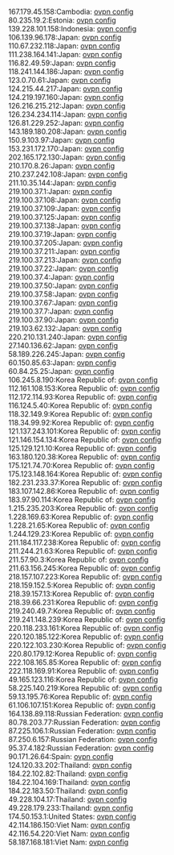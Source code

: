 167.179.45.158:Cambodia: [ovpn config](vpn/167_179_45_158.ovpn)  
80.235.19.2:Estonia: [ovpn config](vpn/80_235_19_2.ovpn)  
139.228.101.158:Indonesia: [ovpn config](vpn/139_228_101_158.ovpn)  
106.139.96.178:Japan: [ovpn config](vpn/106_139_96_178.ovpn)  
110.67.232.118:Japan: [ovpn config](vpn/110_67_232_118.ovpn)  
111.238.164.141:Japan: [ovpn config](vpn/111_238_164_141.ovpn)  
116.82.49.59:Japan: [ovpn config](vpn/116_82_49_59.ovpn)  
118.241.144.186:Japan: [ovpn config](vpn/118_241_144_186.ovpn)  
123.0.70.61:Japan: [ovpn config](vpn/123_0_70_61.ovpn)  
124.215.44.217:Japan: [ovpn config](vpn/124_215_44_217.ovpn)  
124.219.197.160:Japan: [ovpn config](vpn/124_219_197_160.ovpn)  
126.216.215.212:Japan: [ovpn config](vpn/126_216_215_212.ovpn)  
126.234.234.114:Japan: [ovpn config](vpn/126_234_234_114.ovpn)  
126.81.229.252:Japan: [ovpn config](vpn/126_81_229_252.ovpn)  
143.189.180.208:Japan: [ovpn config](vpn/143_189_180_208.ovpn)  
150.9.103.97:Japan: [ovpn config](vpn/150_9_103_97.ovpn)  
153.231.172.170:Japan: [ovpn config](vpn/153_231_172_170.ovpn)  
202.165.172.130:Japan: [ovpn config](vpn/202_165_172_130.ovpn)  
210.170.8.26:Japan: [ovpn config](vpn/210_170_8_26.ovpn)  
210.237.242.108:Japan: [ovpn config](vpn/210_237_242_108.ovpn)  
211.10.35.144:Japan: [ovpn config](vpn/211_10_35_144.ovpn)  
219.100.37.1:Japan: [ovpn config](vpn/219_100_37_1.ovpn)  
219.100.37.108:Japan: [ovpn config](vpn/219_100_37_108.ovpn)  
219.100.37.109:Japan: [ovpn config](vpn/219_100_37_109.ovpn)  
219.100.37.125:Japan: [ovpn config](vpn/219_100_37_125.ovpn)  
219.100.37.138:Japan: [ovpn config](vpn/219_100_37_138.ovpn)  
219.100.37.19:Japan: [ovpn config](vpn/219_100_37_19.ovpn)  
219.100.37.205:Japan: [ovpn config](vpn/219_100_37_205.ovpn)  
219.100.37.211:Japan: [ovpn config](vpn/219_100_37_211.ovpn)  
219.100.37.213:Japan: [ovpn config](vpn/219_100_37_213.ovpn)  
219.100.37.22:Japan: [ovpn config](vpn/219_100_37_22.ovpn)  
219.100.37.4:Japan: [ovpn config](vpn/219_100_37_4.ovpn)  
219.100.37.50:Japan: [ovpn config](vpn/219_100_37_50.ovpn)  
219.100.37.58:Japan: [ovpn config](vpn/219_100_37_58.ovpn)  
219.100.37.67:Japan: [ovpn config](vpn/219_100_37_67.ovpn)  
219.100.37.7:Japan: [ovpn config](vpn/219_100_37_7.ovpn)  
219.100.37.90:Japan: [ovpn config](vpn/219_100_37_90.ovpn)  
219.103.62.132:Japan: [ovpn config](vpn/219_103_62_132.ovpn)  
220.210.131.240:Japan: [ovpn config](vpn/220_210_131_240.ovpn)  
27.140.136.62:Japan: [ovpn config](vpn/27_140_136_62.ovpn)  
58.189.226.245:Japan: [ovpn config](vpn/58_189_226_245.ovpn)  
60.150.85.63:Japan: [ovpn config](vpn/60_150_85_63.ovpn)  
60.84.25.25:Japan: [ovpn config](vpn/60_84_25_25.ovpn)  
106.245.8.190:Korea Republic of: [ovpn config](vpn/106_245_8_190.ovpn)  
112.161.108.153:Korea Republic of: [ovpn config](vpn/112_161_108_153.ovpn)  
112.172.114.93:Korea Republic of: [ovpn config](vpn/112_172_114_93.ovpn)  
116.124.5.40:Korea Republic of: [ovpn config](vpn/116_124_5_40.ovpn)  
118.32.149.9:Korea Republic of: [ovpn config](vpn/118_32_149_9.ovpn)  
118.34.99.92:Korea Republic of: [ovpn config](vpn/118_34_99_92.ovpn)  
121.137.243.101:Korea Republic of: [ovpn config](vpn/121_137_243_101.ovpn)  
121.146.154.134:Korea Republic of: [ovpn config](vpn/121_146_154_134.ovpn)  
125.129.121.10:Korea Republic of: [ovpn config](vpn/125_129_121_10.ovpn)  
163.180.120.38:Korea Republic of: [ovpn config](vpn/163_180_120_38.ovpn)  
175.121.74.70:Korea Republic of: [ovpn config](vpn/175_121_74_70.ovpn)  
175.123.148.164:Korea Republic of: [ovpn config](vpn/175_123_148_164.ovpn)  
182.231.233.37:Korea Republic of: [ovpn config](vpn/182_231_233_37.ovpn)  
183.107.142.86:Korea Republic of: [ovpn config](vpn/183_107_142_86.ovpn)  
183.97.90.114:Korea Republic of: [ovpn config](vpn/183_97_90_114.ovpn)  
1.215.235.203:Korea Republic of: [ovpn config](vpn/1_215_235_203.ovpn)  
1.228.169.63:Korea Republic of: [ovpn config](vpn/1_228_169_63.ovpn)  
1.228.21.65:Korea Republic of: [ovpn config](vpn/1_228_21_65.ovpn)  
1.244.129.23:Korea Republic of: [ovpn config](vpn/1_244_129_23.ovpn)  
211.184.117.238:Korea Republic of: [ovpn config](vpn/211_184_117_238.ovpn)  
211.244.21.63:Korea Republic of: [ovpn config](vpn/211_244_21_63.ovpn)  
211.57.90.3:Korea Republic of: [ovpn config](vpn/211_57_90_3.ovpn)  
211.63.156.245:Korea Republic of: [ovpn config](vpn/211_63_156_245.ovpn)  
218.157.107.223:Korea Republic of: [ovpn config](vpn/218_157_107_223.ovpn)  
218.159.152.5:Korea Republic of: [ovpn config](vpn/218_159_152_5.ovpn)  
218.39.157.13:Korea Republic of: [ovpn config](vpn/218_39_157_13.ovpn)  
218.39.66.231:Korea Republic of: [ovpn config](vpn/218_39_66_231.ovpn)  
219.240.49.7:Korea Republic of: [ovpn config](vpn/219_240_49_7.ovpn)  
219.241.148.239:Korea Republic of: [ovpn config](vpn/219_241_148_239.ovpn)  
220.118.233.161:Korea Republic of: [ovpn config](vpn/220_118_233_161.ovpn)  
220.120.185.122:Korea Republic of: [ovpn config](vpn/220_120_185_122.ovpn)  
220.122.103.230:Korea Republic of: [ovpn config](vpn/220_122_103_230.ovpn)  
220.80.179.12:Korea Republic of: [ovpn config](vpn/220_80_179_12.ovpn)  
222.108.165.85:Korea Republic of: [ovpn config](vpn/222_108_165_85.ovpn)  
222.118.169.91:Korea Republic of: [ovpn config](vpn/222_118_169_91.ovpn)  
49.165.123.116:Korea Republic of: [ovpn config](vpn/49_165_123_116.ovpn)  
58.225.140.219:Korea Republic of: [ovpn config](vpn/58_225_140_219.ovpn)  
59.13.195.76:Korea Republic of: [ovpn config](vpn/59_13_195_76.ovpn)  
61.106.107.151:Korea Republic of: [ovpn config](vpn/61_106_107_151.ovpn)  
164.138.89.118:Russian Federation: [ovpn config](vpn/164_138_89_118.ovpn)  
80.78.203.77:Russian Federation: [ovpn config](vpn/80_78_203_77.ovpn)  
87.225.106.1:Russian Federation: [ovpn config](vpn/87_225_106_1.ovpn)  
87.250.6.157:Russian Federation: [ovpn config](vpn/87_250_6_157.ovpn)  
95.37.4.182:Russian Federation: [ovpn config](vpn/95_37_4_182.ovpn)  
90.171.26.64:Spain: [ovpn config](vpn/90_171_26_64.ovpn)  
124.120.33.202:Thailand: [ovpn config](vpn/124_120_33_202.ovpn)  
184.22.102.82:Thailand: [ovpn config](vpn/184_22_102_82.ovpn)  
184.22.104.169:Thailand: [ovpn config](vpn/184_22_104_169.ovpn)  
184.22.183.50:Thailand: [ovpn config](vpn/184_22_183_50.ovpn)  
49.228.104.17:Thailand: [ovpn config](vpn/49_228_104_17.ovpn)  
49.228.179.233:Thailand: [ovpn config](vpn/49_228_179_233.ovpn)  
174.50.153.1:United States: [ovpn config](vpn/174_50_153_1.ovpn)  
42.114.186.150:Viet Nam: [ovpn config](vpn/42_114_186_150.ovpn)  
42.116.54.220:Viet Nam: [ovpn config](vpn/42_116_54_220.ovpn)  
58.187.168.181:Viet Nam: [ovpn config](vpn/58_187_168_181.ovpn)  
